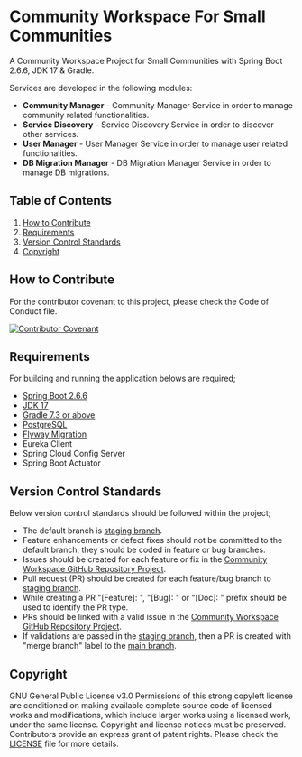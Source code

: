 # Community Workspace For Small  Communities
A Community Workspace Project for Small Communities with Spring Boot 2.6.6, JDK 17 & Gradle.

Services are developed in the following modules:
* **Community Manager** - Community Manager Service in order to manage community related functionalities.
* **Service Discovery** - Service Discovery Service in order to discover other services.
* **User Manager** - User Manager Service in order to manage user related functionalities.
* **DB Migration Manager** - DB Migration Manager Service in order to manage DB migrations.

## Table of Contents

1. [How to Contribute](#how-to-contribute)
2. [Requirements](#requirements)
3. [Version Control Standards](#version-control-standards)
4. [Copyright](#copyright)

## How to Contribute

For the contributor covenant to this project, please check the Code of Conduct file.

[![Contributor Covenant][contributor]](CODE_OF_CONDUCT.md)

## Requirements

For building and running the application belows are required;

- [Spring Boot 2.6.6][spring-boot-version]
- [JDK 17][java-version]
- [Gradle 7.3 or above][gradle-version]
- [PostgreSQL][postgresql-version]
- [Flyway Migration][flyway-migration]
- Eureka Client
- Spring Cloud Config Server
- Spring Boot Actuator

## Version Control Standards

Below version control standards should be followed within the project;

- The default branch is [staging branch][staging-branch-github-link].
- Feature enhancements or defect fixes should not be committed to the default branch, they should be coded in feature or bug branches.
- Issues should be created for each feature or fix in the [Community Workspace GitHub Repository Project][community-workspace-github].
- Pull request (PR) should be created for each feature/bug branch to [staging branch][staging-branch-github-link].
- While creating a PR "[Feature]: ", "[Bug]: " or "[Doc]: " prefix should be used to identify the PR type.
- PRs should be linked with a valid issue in the [Community Workspace GitHub Repository Project][community-workspace-github].
- If validations are passed in the [staging branch][staging-branch-github-link], then a PR is created with "merge branch" label to the [main branch][main-branch-github-link].

## Copyright

GNU General Public License v3.0
Permissions of this strong copyleft license are conditioned on making available complete source code of licensed works and modifications, which include larger works using a licensed work, under the same license. Copyright and license notices must be preserved. Contributors provide an express grant of patent rights.
Please check the [LICENSE](LICENSE) file for more details.

[spring-boot-version]: https://spring.io/blog/2022/03/31/spring-boot-2-6-6-available-now
[java-version]: https://www.oracle.com/java/technologies/javase/jdk17-archive-downloads.html
[gradle-version]: https://gradle.org/releases/
[postgresql-version]: https://www.postgresql.org/
[flyway-migration]: https://flywaydb.org/documentation/
[contributor]: https://img.shields.io/badge/Contributor%20Covenant-2.1-4baaaa.svg
[community-workspace-github]: https://github.com/evrentan/community-workspace
[staging-branch-github-link]: https://github.com/evrentan/community-workspace/tree/staging
[main-branch-github-link]: https://github.com/evrentan/community-workspace/tree/main